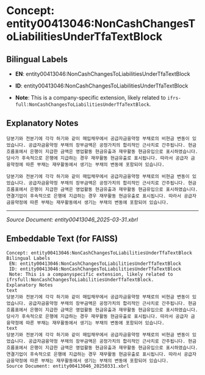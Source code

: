 # Concept: entity00413046:NonCashChangesToLiabilitiesUnderTfaTextBlock

## Bilingual Labels
- **EN**: entity00413046:NonCashChangesToLiabilitiesUnderTfaTextBlock

- **ID**: entity00413046:NonCashChangesToLiabilitiesUnderTfaTextBlock
- **Note**: This is a company-specific extension, likely related to `ifrs-full:NonCashChangesToLiabilitiesUnderTfaTextBlock`.

## Explanatory Notes
```text
당분기와 전분기에 각각 하기와 같이 매입채무에서 공급자금융약정 부채로의 비현금 변동이 있었습니다. 공급자금융약정 부채의 장부금액은 공정가치의 합리적인 근사치로 간주됩니다. 현금흐름표에서 은행이 지급한 금액은 영업활동 현금유출과 재무활동 현금유입으로 표시하였습니다. 당사가 후속적으로 은행에 지급하는 경우 재무활동 현금유출로 표시됩니다. 따라서 공급자 금융약정에 따른 부채는 재무활동에서 생기는 부채의 변동에 포함되어 있습니다.
```
```text
당분기와 전분기에 각각 하기와 같이 매입채무에서 공급자금융약정 부채로의 비현금 변동이 있었습니다. 공급자금융약정 부채의 장부금액은 공정가치의 합리적인 근사치로 간주됩니다. 현금흐름표에서 은행이 지급한 금액은 영업활동 현금유출과 재무활동 현금유입으로 표시하였습니다. 연결기업이 후속적으로 은행에 지급하는 경우 재무활동 현금유출로 표시됩니다. 따라서 공급자 금융약정에 따른 부채는 재무활동에서 생기는 부채의 변동에 포함되어 있습니다.
```

---
*Source Document: entity00413046_2025-03-31.xbrl*
## Embeddable Text (for FAISS)
```text
Concept: entity00413046:NonCashChangesToLiabilitiesUnderTfaTextBlock
Bilingual Labels
 EN: entity00413046:NonCashChangesToLiabilitiesUnderTfaTextBlock
 ID: entity00413046:NonCashChangesToLiabilitiesUnderTfaTextBlock
 Note: This is a companyspecific extension, likely related to ifrsfull:NonCashChangesToLiabilitiesUnderTfaTextBlock.
Explanatory Notes
text
당분기와 전분기에 각각 하기와 같이 매입채무에서 공급자금융약정 부채로의 비현금 변동이 있었습니다. 공급자금융약정 부채의 장부금액은 공정가치의 합리적인 근사치로 간주됩니다. 현금흐름표에서 은행이 지급한 금액은 영업활동 현금유출과 재무활동 현금유입으로 표시하였습니다. 당사가 후속적으로 은행에 지급하는 경우 재무활동 현금유출로 표시됩니다. 따라서 공급자 금융약정에 따른 부채는 재무활동에서 생기는 부채의 변동에 포함되어 있습니다.
text
당분기와 전분기에 각각 하기와 같이 매입채무에서 공급자금융약정 부채로의 비현금 변동이 있었습니다. 공급자금융약정 부채의 장부금액은 공정가치의 합리적인 근사치로 간주됩니다. 현금흐름표에서 은행이 지급한 금액은 영업활동 현금유출과 재무활동 현금유입으로 표시하였습니다. 연결기업이 후속적으로 은행에 지급하는 경우 재무활동 현금유출로 표시됩니다. 따라서 공급자 금융약정에 따른 부채는 재무활동에서 생기는 부채의 변동에 포함되어 있습니다.
Source Document: entity00413046_20250331.xbrl
```